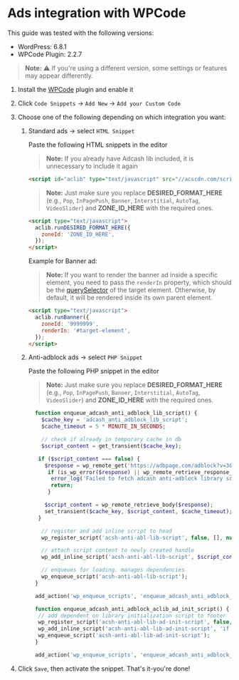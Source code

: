 # Ads integration with WPCode

This guide was tested with the following versions:

- WordPress: 6.8.1
- WPCode Plugin: 2.2.7

> **Note:** ⚠️ If you're using a different version, some settings or features may appear differently.

1. Install the [WPCode](https://wordpress.org/plugins/insert-headers-and-footers/) plugin and enable it
2. Click `Code Snippets` → `Add New` → `Add your Custom Code`
3. Choose one of the following depending on which integration you want:

   1. Standard ads → select `HTML Snippet`

      Paste the following HTML snippets in the editor

      > **Note:** If you already have Adcash lib included, it is unnecessary to include it again

      ```html
      <script id="aclib" type="text/javascript" src="//acscdn.com/script/aclib.js"></script>
      ```

      > **Note:** Just make sure you replace **DESIRED_FORMAT_HERE** (e.g., `Pop`, `InPagePush`, `Banner`, `Interstitial`, `AutoTag`, `VideoSlider`) and **ZONE_ID_HERE** with the required ones.

      ```html
      <script type="text/javascript">
        aclib.runDESIRED_FORMAT_HERE({
          zoneId: 'ZONE_ID_HERE',
        });
      </script>
      ```

      Example for Banner ad:

      > **Note:** If you want to render the banner ad inside a specific element, you need to pass the `renderIn` property, which should be the [querySelector](https://developer.mozilla.org/en-US/docs/Web/API/Document/querySelector) of the target element. Otherwise, by default, it will be rendered inside its own parent element.

      ```html
      <script type="text/javascript">
        aclib.runBanner({
          zoneId: '9999999',
          renderIn: '#target-element',
        });
      </script>
      ```

   2. Anti-adblock ads → select `PHP Snippet`

      Paste the following PHP snippet in the editor

      > **Note:** Just make sure you replace **DESIRED_FORMAT_HERE** (e.g., `Pop`, `InPagePush`, `Banner`, `Interstitial`, `AutoTag`, `VideoSlider`) and **ZONE_ID_HERE** with the required ones.

      ```php
        function enqueue_adcash_anti_adblock_lib_script() {
          $cache_key = 'adcash_anti_adblock_lib_script';
          $cache_timeout = 5 * MINUTE_IN_SECONDS;

          // check if already in temporary cache in db
          $script_content = get_transient($cache_key);

         if ($script_content === false) {
           $response = wp_remote_get('https://adbpage.com/adblock?v=3&format=js');
            if (is_wp_error($response) || wp_remote_retrieve_response_code($response) !== 200) {
             error_log('Failed to fetch adcash anti-adblock library script.');
             return;
            }

           $script_content = wp_remote_retrieve_body($response);
           set_transient($cache_key, $script_content, $cache_timeout);
         }

          // register and add inline script to head
          wp_register_script('acsh-anti-abl-lib-script', false, [], null, false);

          // attach script content to newly created handle
          wp_add_inline_script('acsh-anti-abl-lib-script', $script_content);

          // enqueues for loading. manages dependencies
          wp_enqueue_script('acsh-anti-abl-lib-script');
        }

        add_action('wp_enqueue_scripts', 'enqueue_adcash_anti_adblock_lib_script');

        function enqueue_adcash_anti_adblock_aclib_ad_init_script() {
         // add dependent on library initialization script to footer
         wp_register_script('acsh-anti-abl-lib-ad-init-script', false, ['acsh-anti-abl-lib-script'], null, true);
         wp_add_inline_script('acsh-anti-abl-lib-ad-init-script', 'if (window.aclib) { aclib.runDESIRED_FORMAT_HERE({ zoneId: "ZONE_ID_HERE" }); }');
         wp_enqueue_script('acsh-anti-abl-lib-ad-init-script');
        }

        add_action('wp_enqueue_scripts', 'enqueue_adcash_anti_adblock_aclib_ad_init_script');
      ```

4. Click `Save`, then activate the snippet. That's it-you're done!

